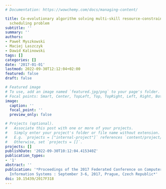 ```yaml
---
# Documentation: https://wowchemy.com/docs/managing-content/

title: Co-evolutionary algorithm solving multi-skill resource-constrained project
  scheduling problem
subtitle: ''
summary: ''
authors:
- Paweł Myszkowski
- Maciej Laszczyk
- Dawid Kalinowski
tags: []
categories: []
date: '2017-01-01'
lastmod: 2022-09-30T12:12:04+02:00
featured: false
draft: false

# Featured image
# To use, add an image named `featured.jpg/png` to your page's folder.
# Focal points: Smart, Center, TopLeft, Top, TopRight, Left, Right, BottomLeft, Bottom, BottomRight.
image:
  caption: ''
  focal_point: ''
  preview_only: false

# Projects (optional).
#   Associate this post with one or more of your projects.
#   Simply enter your project's folder or file name without extension.
#   E.g. `projects = ["internal-project"]` references `content/project/deep-learning/index.md`.
#   Otherwise, set `projects = []`.
projects: []
publishDate: '2022-09-30T10:12:04.415340Z'
publication_types:
- '1'
abstract: ''
publication: '*Proceedings of the 2017 Federated Conference on Computer Science and
  Information Systems : September 3-6, 2017, Prague, Czech Republic*'
doi: 10.15439/2017F318
---
```

